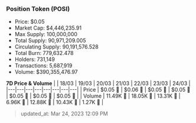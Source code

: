 
  ### Position Token (POSI)
  - Price: $0.05
  - Market Cap: $4,446,235.91
  - Max Supply: 100,000,000
  - Total Supply: 90,971,209.005
  - Circulating Supply: 90,191,576.528
  - Total Burn: 779,632.478
  - Holders: 731,149
  - Transactions: 5,687,919
  - Volume: $390,355,476.97

  **7D Price & Volume**
  | | 18&#x2F;03 | 19&#x2F;03 | 20&#x2F;03 | 21&#x2F;03 | 22&#x2F;03 | 23&#x2F;03 | 24&#x2F;03 |
  |---|---|---|---|---|---|---|---|
  | Price | $0.05 🚀 | $0.06 🚀 | $0.05 🔻 | $0.05 🔻 | $0.05 🔻 | $0.05 🔻 | $0.05 🔻 |
  | Volume | 11.49K 🔻 | 18.05K 🚀 | 13.31K 🔻 | 6.96K 🔻 | 12.88K 🚀 | 10.43K 🔻 | 1.27K 🔻 |

  > updated_at: Mar 24, 2023 12:09 PM
